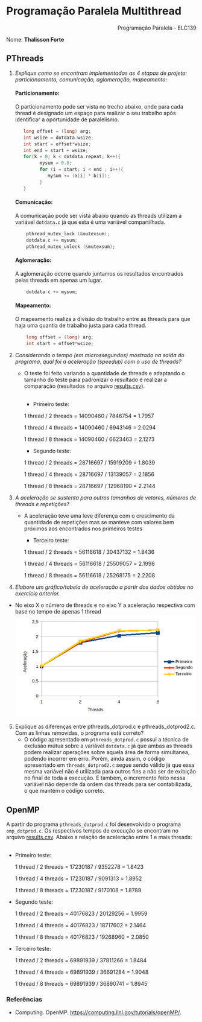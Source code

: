 Programação Paralela Multithread
======================================
<div align="right"> Programação Paralela - ELC139</div>

Nome: <b>Thalisson Forte</b><br>


PThreads
-----------------------------
1. *Explique como se encontram implementadas as 4 etapas de projeto: particionamento, comunicação, aglomeração, mapeamento:*
    #### Particionamento:
    O particionamento pode ser vista no trecho abaixo, onde para cada thread é designado um espaço para realizar o seu trabalho após identificar a oportunidade de paralelismo.
    ```c
       long offset = (long) arg;   
       int wsize = dotdata.wsize;
       int start = offset*wsize;
       int end = start + wsize;
       for(k = 0; k < dotdata.repeat; k++){
             mysum = 0.0;
             for (i = start; i < end ; i++){
                mysum += (a[i] * b[i]);
             }
       }
    ```
    
    #### Comunicação:
    A comunicação pode ser vista abaixo quando as threads utilizam a variável `dotdata.c` já que esta é uma variável compartilhada.
    ```c
        pthread_mutex_lock (&mutexsum);
        dotdata.c += mysum;
        pthread_mutex_unlock (&mutexsum);
    ```
    
    #### Aglomeração:
    A aglomeração ocorre quando juntamos os resultados encontrados pelas threads em apenas um lugar.
    ```c
        dotdata.c += mysum;
    ```
    
    #### Mapeamento:
    O mapeamento realiza a divisão do trabalho entre as threads para que haja uma quantia de trabalho justa para cada thread.
    ```c
        long offset = (long) arg;   
        int start = offset*wsize;
    ```
    

2. *Considerando o tempo (em microssegundos) mostrado na saída do programa, qual foi a aceleração (speedup) com o uso de threads?*
    - O teste foi feito variando a quantidade de threads e adaptando o tamanho do teste para padronizar o resultado e realizar a comparação (resultados no arquivo [results.csv](https://github.com/elc139/t2-thalissonforte/blob/master/results.csv)).<br><br>
      - Primeiro teste:<br>
      <p>1 thread / 2 threads = 14090460 / 7846754 = 1.7957
      <p>1 thread / 4 threads = 14090460 / 6943146 = 2.0294
      <p>1 thread / 8 threads = 14090460 / 6623463 = 2.1273
       
       - Segundo teste:<br>
      <p>1 thread / 2 threads = 28716697 / 15919209 = 1.8039
      <p>1 thread / 4 threads = 28716697 / 13139057 = 2.1856
      <p>1 thread / 8 threads = 28716697 / 12968190 = 2.2144
    
3. *A aceleração se sustenta para outros tamanhos de vetores, números de threads e repetições?*
    - A aceleração teve uma leve diferença com o crescimento da quantidade de repetições mas se manteve com valores bem próximos aos encontrados nos primeiros testes
    
      - Terceiro teste:<br>
      <p>1 thread / 2 threads = 56116618 / 30437132 = 1.8436
      <p>1 thread / 4 threads = 56116618 / 25509057 = 2.1998
      <p>1 thread / 8 threads = 56116618 / 25268175 = 2.2208

4. *Elabore um gráfico/tabela de aceleração a partir dos dados obtidos no exercício anterior.*
  - No eixo X o número de threads e no eixo Y a aceleração respectiva com base no tempo de apenas 1 thread
    <div align="center"><img src="https://raw.githubusercontent.com/elc139/t2-thalissonforte/master/TabelaDados.png"></div>

5. Explique as diferenças entre pthreads_dotprod.c e pthreads_dotprod2.c. Com as linhas removidas, o programa está correto?
    - O código apresentado em `pthreads_dotprod.c` possui a técnica de exclusão mútua sobre a variável `dotdata.c` já que ambas as threads podem realizar operações sobre aquela área de forma simultanea, podendo incorrer em erro. Porém, ainda assim, o código apresentado em `threads_dotprod2.c` segue sendo válido já que essa mesma variável não é utilizada para outros fins a não ser de exibição no final de toda a execução. E também, o incremento feito nessa variável não depende da ordem das threads para ser contabilizada, o que mantém o código correto.


OpenMP
-----------------------------

A partir do programa `pthreads_dotprod.c` foi desenvolvido o programa `omp_dotprod.c`. Os respectivos tempos de execução se encontram no arquivo [results.csv](https://github.com/elc139/t2-thalissonforte/blob/master/results.csv). Abaixo a relação de aceleração entre 1 e mais threads:<br><br>

- Primeiro teste:<br>
      <p>1 thread / 2 threads = 17230187 / 9352278 = 1.8423
      <p>1 thread / 4 threads = 17230187 / 9091313 = 1.8952
      <p>1 thread / 8 threads = 17230187 / 9170108 = 1.8789
       
- Segundo teste:<br>
      <p>1 thread / 2 threads = 40176823 / 20129256 = 1.9959
      <p>1 thread / 4 threads = 40176823 / 18717602 = 2.1464
      <p>1 thread / 8 threads = 40176823 / 19268960 = 2.0850

- Terceiro teste:<br>
      <p>1 thread / 2 threads = 69891939 / 37811266 = 1.8484
      <p>1 thread / 4 threads = 69891939 / 36691284 = 1.9048
      <p>1 thread / 8 threads = 69891939 / 36890741 = 1.8945


### Referências
- Computing. OpenMP. https://computing.llnl.gov/tutorials/openMP/.
